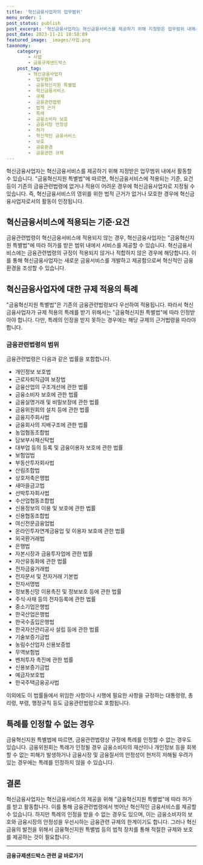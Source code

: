 ```yaml
---
title: '혁신금융사업자의 업무범위'
menu_order: 1
post_status: publish
post_excerpt: '혁신금융사업자는 혁신금융서비스를 제공하기 위해 지정받은 업무범위 내에서 활동할 수 있습니다.  금융혁신지원 특별법 에 따르면, 혁신금융서비스에 적용되는 기준, 요건 등이 기존의 금융관련법령에 없거나 적용이 어려운 경우에 혁신금융사업자로 지정될 수 있습니다. 즉, 혁신금융서비스의 영위를 위한 법적 근거가 없거나 모호한 경우에 혁신금융사업자로서의 활동이 인정됩니다.'
post_date: 2023-11-21 10:58:09
featured_image: _images/사업.png
taxonomy:
    category:
        - 사업
        - 금융규제샌드박스
    post_tag:
        - 혁신금융사업자
        -  업무범위
        -  금융혁신지원 특별법
        -  혁신금융서비스
        -  규제
        -  금융관련법령
        -  법적 근거
        -  특례
        -  금융소비자 보호
        -  금융시장 안정성
        -  허가
        -  혁신적인 금융서비스
        -  보호
        -  금융환경
        -  금융관련 규제
---
```



혁신금융사업자는 혁신금융서비스를 제공하기 위해 지정받은 업무범위 내에서 활동할 수 있습니다. "금융혁신지원 특별법"에 따르면, 혁신금융서비스에 적용되는 기준, 요건 등이 기존의 금융관련법령에 없거나 적용이 어려운 경우에 혁신금융사업자로 지정될 수 있습니다. 즉, 혁신금융서비스의 영위를 위한 법적 근거가 없거나 모호한 경우에 혁신금융사업자로서의 활동이 인정됩니다.

## 혁신금융서비스에 적용되는 기준·요건

금융관련법령이 혁신금융서비스에 적용되지 않는 경우, 혁신금융사업자는 "금융혁신지원 특별법"에 따라 허가를 받은 범위 내에서 서비스를 제공할 수 있습니다. 혁신금융서비스에는 금융관련법령의 규정이 적용되지 않거나 적합하지 않은 경우에 해당합니다. 이를 통해 혁신금융사업자는 새로운 금융서비스를 개발하고 제공함으로써 혁신적인 금융환경을 조성할 수 있습니다.

## 혁신금융사업자에 대한 규제 적용의 특례

"금융혁신지원 특별법"은 기존의 금융관련법령보다 우선하여 적용됩니다. 따라서 혁신금융사업자가 규제 적용의 특례를 받기 위해서는 "금융혁신지원 특별법"에 따라 인정받아야 합니다. 다만, 특례의 인정을 받지 못하는 경우에는 해당 규제의 근거법령을 따라야 합니다.

### 금융관련법령의 범위

금융관련법령은 다음과 같은 법률을 포함합니다.

- 개인정보 보호법
- 근로자퇴직급여 보장법
- 금융산업의 구조개선에 관한 법률
- 금융소비자 보호에 관한 법률
- 금융실명거래 및 비밀보장에 관한 법률
- 금융위원회의 설치 등에 관한 법률
- 금융지주회사법
- 금융회사의 지배구조에 관한 법률
- 농업협동조합법
- 담보부사채신탁법
- 대부업 등의 등록 및 금융이용자 보호에 관한 법률
- 보험업법
- 부동산투자회사법
- 산림조합법
- 상호저축은행법
- 새마을금고법
- 선박투자회사법
- 수산업협동조합법
- 신용정보의 이용 및 보호에 관한 법률
- 신용협동조합법
- 여신전문금융업법
- 온라인투자연계금융업 및 이용자 보호에 관한 법률
- 외국환거래법
- 은행법
- 자본시장과 금융투자업에 관한 법률
- 자산유동화에 관한 법률
- 전자금융거래법
- 전자문서 및 전자거래 기본법
- 전자서명법
- 정보통신망 이용촉진 및 정보보호 등에 관한 법률
- 주식·사채 등의 전자등록에 관한 법률
- 중소기업은행법
- 한국산업은행법
- 한국수출입은행법
- 한국자산관리공사 설립 등에 관한 법률
- 기술보증기금법
- 농림수산업자 신용보증법
- 무역보험법
- 벤처투자 촉진에 관한 법률
- 신용보증기금법
- 예금자보호법
- 한국주택금융공사법

이외에도 이 법률들에서 위임한 사항이나 시행에 필요한 사항을 규정하는 대통령령, 총리령, 부령, 행정규칙 등도 금융관련법령으로 포함됩니다.

## 특례를 인정할 수 없는 경우

금융혁신지원 특별법에 따르면, 금융관련법령상 규정에 특례를 인정할 수 없는 경우도 있습니다. 금융위원회는 특례가 인정될 경우 금융소비자의 재산이나 개인정보 등을 회복할 수 없는 피해가 발생하거나 금융시장 및 금융질서의 안정성이 현저히 저해될 우려가 있는 경우에는 특례를 인정하지 않을 수 있습니다.

## 결론

혁신금융사업자는 혁신금융서비스의 제공을 위해 "금융혁신지원 특별법"에 따라 허가를 받고 활동합니다. 이를 통해 금융관련법령에서 벗어난 혁신적인 금융서비스를 제공할 수 있습니다. 하지만 특례의 인정을 받을 수 없는 경우도 있으며, 이는 금융소비자의 보호와 금융시장의 안정성을 우선시하는 금융관련 규제의 한계이기도 합니다. 그러나 혁신금융의 발전을 위해서 금융혁신지원 특별법 등의 법적 장치를 통해 적절한 규제와 보호를 제공하는 것이 필요합니다.
<!-- wp:separator -->
<hr class="wp-block-separator has-alpha-channel-opacity"/>
<!-- /wp:separator -->

<!-- wp:group {"backgroundColor":"base","layout":{"type":"constrained"}} -->
<div class="wp-block-group has-base-background-color has-background"><!-- wp:paragraph {"align":"center","fontSize":"medium"} -->
<p class="has-text-align-center has-large-font-size"><strong>금융규제샌드박스 관련 글 바로가기</strong></p>
<!-- /wp:paragraph -->


<!-- wp:latest-posts
{"categories":[{"id":27797,"count":19,"description":"","link":"https://uknowlaw.com/category/%ea%b8%88%ec%9c%b5%ea%b7%9c%ec%a0%9c%ec%83%8c%eb%93%9c%eb%b0%95%ec%8a%a4/","name":"금융규제샌드박스","slug":"금융규제샌드박스","taxonomy":"category","parent":0,"meta":[],"_links":{"self":[{"href":"https://uknowlaw.com/wp-json/wp/v2/categories/27797"}],"collection":[{"href":"https://uknowlaw.com/wp-json/wp/v2/categories"}],"about":[{"href":"https://uknowlaw.com/wp-json/wp/v2/taxonomies/category"}],"wp:post_type":[{"href":"https://uknowlaw.com/wp-json/wp/v2/posts?categories=27797"}],"curies":[{"name":"wp","href":"https://api.w.org/{rel}","templated":true}]}}],"postsToShow":100,"excerptLength":28,"postLayout":"grid","columns":2,"featuredImageAlign":"left","featuredImageSizeSlug":"large","fontSize":"small"} /--></div>
<!-- /wp:group -->